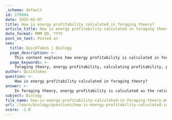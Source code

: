 ```yaml
---
_schema: default
id: 170894
date: 2025-02-07
title: How is energy profitability calculated in foraging theory?
article_title: How is energy profitability calculated in foraging theory?
date_format: MMM DD, YYYY
post_on_text: Posted on
seo:
  title: QuickTakes | Biology
  page_description: >-
    This content explains how energy profitability is calculated in foraging theory and its implications for animal decision-making in prey selection.
  page_keywords: >-
    foraging theory, energy profitability, calculating profitability, prey selection, search time, handling time, energy gained, optimal foraging, decision making, energy intake, prey availability, environmental variability
author: QuickTakes
question: >-
    How is energy profitability calculated in foraging theory?
answer: >-
    In foraging theory, energy profitability is calculated as the ratio of the energy gained from a prey item to the total time spent obtaining that prey. This can be expressed mathematically as:\n\n$$\n\text{Profitability} = \frac{\text{Energy Gained}}{\text{Search Time} + \text{Handling Time}}\n$$\n\nWhere:\n- **Energy Gained** is the total energy that the forager receives from consuming the prey.\n- **Search Time** is the time spent actively looking for the prey.\n- **Handling Time** is the time required to process and consume the prey once it has been found.\n\nThis profitability measure helps animals make decisions about which prey to pursue based on the energy they can obtain relative to the time and energy they expend in the foraging process. \n\nFor example, if an animal finds two types of prey, one providing 100 calories with a search time of 5 minutes and a handling time of 2 minutes, and another providing 50 calories with a search time of 2 minutes and a handling time of 1 minute, the profitability calculations would be:\n\n1. For the first prey:\n   $$\n   \text{Profitability}_1 = \frac{100 \text{ calories}}{5 \text{ min} + 2 \text{ min}} = \frac{100}{7} \approx 14.29 \text{ calories/min}\n   $$\n\n2. For the second prey:\n   $$\n   \text{Profitability}_2 = \frac{50 \text{ calories}}{2 \text{ min} + 1 \text{ min}} = \frac{50}{3} \approx 16.67 \text{ calories/min}\n   $$\n\nIn this scenario, the second prey would be the more profitable choice for the forager, as it provides a higher energy return per unit of time spent foraging.\n\nUnderstanding energy profitability is crucial in optimal foraging theory, which posits that animals will make foraging decisions that maximize their energy intake while minimizing the time and energy spent. This decision-making process is influenced by various factors, including environmental variability and prey availability.
subject: Biology
file_name: how-is-energy-profitability-calculated-in-foraging-theory.md
url: /learn/biology/questions/how-is-energy-profitability-calculated-in-foraging-theory
score: -1.0
---
```


&nbsp;